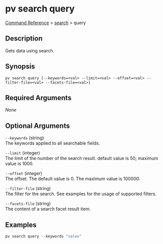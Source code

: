 # pv search query
[Command Reference](../../../README.md#command-reference) > [search](./main.md) > query

## Description
Gets data using search.

## Synopsis
```
pv search query [--keywords=<val> --limit=<val> --offset=<val> --filter-file=<val> --facets-file=<val>]
```

## Required Arguments
*None*

## Optional Arguments
`--keywords` (string)  
The keywords applied to all searchable fields.

`--limit` (integer)  
The limit of the number of the search result. default value is 50; maximum value is 1000.

`--offset` (integer)  
The offset. The default value is 0. The maximum value is 100000.

`--filter-file` (string)  
The filter for the search. See examples for the usage of supported filters.

`--facets-file` (string)  
The content of a search facet result item.

## Examples
```powershell
pv search query --keywords "sales"
```